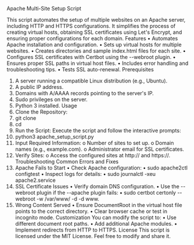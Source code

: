 Apache Multi-Site Setup Script

This script automates the setup of multiple websites on an Apache server, including HTTP and HTTPS configurations. It simplifies the process of creating virtual hosts, obtaining SSL certificates using Let's Encrypt, and ensuring proper configurations for each domain.
Features
•	Automates Apache installation and configuration.
•	Sets up virtual hosts for multiple websites.
•	Creates directories and sample index.html files for each site.
•	Configures SSL certificates with Certbot using the --webroot plugin.
•	Ensures proper SSL paths in virtual host files.
•	Includes error handling and troubleshooting tips.
•	Tests SSL auto-renewal.
Prerequisites
1.	A server running a compatible Linux distribution (e.g., Ubuntu).
2.	A public IP address.
3.	Domains with A/AAAA records pointing to the server's IP.
4.	Sudo privileges on the server.
5.	Python 3 installed.
Usage
1.	Clone the Repository:
2.	git clone <repository-url>
3.	cd <repository-folder>
4.	Run the Script: Execute the script and follow the interactive prompts:
5.	python3 apache_setup_script.py
6.	Input Required Information:
o	Number of sites to set up.
o	Domain names (e.g., example.com).
o	Administrator email for SSL certificates.
7.	Verify Sites:
o	Access the configured sites at http://<domain> and https://<domain>.
Troubleshooting
Common Errors and Fixes
1. Apache Fails to Start
•	Check Apache configuration: 
•	sudo apache2ctl configtest
•	Inspect logs for details: 
•	sudo journalctl -xeu apache2.service
2. SSL Certificate Issues
•	Verify domain DNS configuration.
•	Use the --webroot plugin if the --apache plugin fails: 
•	sudo certbot certonly --webroot -w /var/www/<domain> -d <domain> -d www.<domain>
3. Wrong Content Served
•	Ensure DocumentRoot in the virtual host file points to the correct directory.
•	Clear browser cache or test in incognito mode.
Customization
You can modify the script to:
•	Use different document root paths.
•	Add additional Apache modules.
•	Implement redirects from HTTP to HTTPS.
License
This script is licensed under the MIT License. Feel free to modify and share it.


